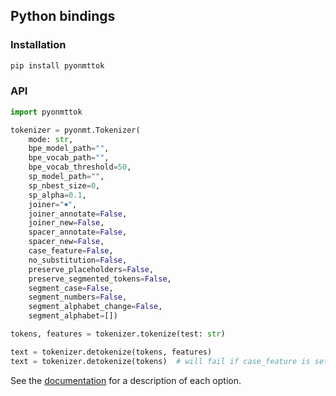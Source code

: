## Python bindings

### Installation

```bash
pip install pyonmttok
```

### API

```python
import pyonmttok

tokenizer = pyonmt.Tokenizer(
    mode: str,
    bpe_model_path="",
    bpe_vocab_path="",
    bpe_vocab_threshold=50,
    sp_model_path="",
    sp_nbest_size=0,
    sp_alpha=0.1,
    joiner="￭",
    joiner_annotate=False,
    joiner_new=False,
    spacer_annotate=False,
    spacer_new=False,
    case_feature=False,
    no_substitution=False,
    preserve_placeholders=False,
    preserve_segmented_tokens=False,
    segment_case=False,
    segment_numbers=False,
    segment_alphabet_change=False,
    segment_alphabet=[])

tokens, features = tokenizer.tokenize(test: str)

text = tokenizer.detokenize(tokens, features)
text = tokenizer.detokenize(tokens)  # will fail if case_feature is set.
```

See the [documentation](../../docs/options.md) for a description of each option.
